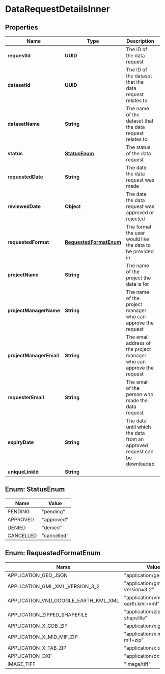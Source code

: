 

# DataRequestDetailsInner


## Properties

| Name | Type | Description | Notes |
|------------ | ------------- | ------------- | -------------|
|**requestId** | **UUID** | The ID of the data request |  |
|**datasetId** | **UUID** | The ID of the dataset that the data request relates to |  |
|**datasetName** | **String** | The name of the dataset that the data request relates to |  |
|**status** | [**StatusEnum**](#StatusEnum) | The status of the data request |  |
|**requestedDate** | **String** | The date the data request was made |  |
|**reviewedDate** | **Object** | The date the data request was approved or rejected |  [optional] |
|**requestedFormat** | [**RequestedFormatEnum**](#RequestedFormatEnum) | The format the user would like the data to be provided in |  [optional] |
|**projectName** | **String** | The name of the project the data is for |  [optional] |
|**projectManagerName** | **String** | The name of the project manager who can approve the request |  [optional] |
|**projectManagerEmail** | **String** | The email address of the project manager who can approve the request |  [optional] |
|**requesterEmail** | **String** | The email of the person who made the data request |  [optional] |
|**expiryDate** | **String** | The date until which the data from an approved request can be downloaded |  [optional] |
|**uniqueLinkId** | **String** |  |  [optional] |



## Enum: StatusEnum

| Name | Value |
|---- | -----|
| PENDING | &quot;pending&quot; |
| APPROVED | &quot;approved&quot; |
| DENIED | &quot;denied&quot; |
| CANCELLED | &quot;cancelled&quot; |



## Enum: RequestedFormatEnum

| Name | Value |
|---- | -----|
| APPLICATION_GEO_JSON | &quot;application/geo+json&quot; |
| APPLICATION_GML_XML_VERSION_3_2 | &quot;application/gml+xml; version&#x3D;3.2&quot; |
| APPLICATION_VND_GOOGLE_EARTH_KML_XML | &quot;application/vnd.google-earth.kml+xml&quot; |
| APPLICATION_ZIPPED_SHAPEFILE | &quot;application/zipped-shapefile&quot; |
| APPLICATION_X_GDB_ZIP | &quot;application/x.gdb+zip&quot; |
| APPLICATION_X_MID_MIF_ZIP | &quot;application/x.mid-mif+zip&quot; |
| APPLICATION_X_TAB_ZIP | &quot;application/x.tab+zip&quot; |
| APPLICATION_DXF | &quot;application/dxf&quot; |
| IMAGE_TIFF | &quot;image/tiff&quot; |



